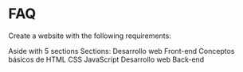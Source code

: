 # FAQ

Create a website with the following requirements:

Aside with 5 sections
Sections: 
Desarrollo web Front-end
Conceptos básicos de HTML
CSS
JavaScript
Desarrollo web Back-end


